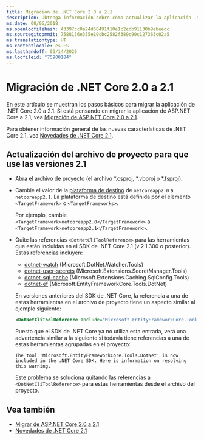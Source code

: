 ```yaml
---
title: Migración de .NET Core 2.0 a 2.1
description: Obtenga información sobre cómo actualizar la aplicación .NET Core 2.0 a 2.1.
ms.date: 08/06/2018
ms.openlocfilehash: 43397cc0a24d60491f10e1c2edb91130b9ebeedc
ms.sourcegitcommit: 7588136e355e10cbc2582f389c90c127363c02a5
ms.translationtype: HT
ms.contentlocale: es-ES
ms.lasthandoff: 03/14/2020
ms.locfileid: "75900184"
---
```

# <a name="migrate-from-net-core-20-to-21"></a>Migración de .NET Core 2.0 a 2.1

En este artículo se muestran los pasos básicos para migrar la aplicación de .NET Core 2.0 a 2.1. Si está pensando en migrar la aplicación de ASP.NET Core a 2.1, vea [Migración de ASP.NET Core 2.0 a 2.1](/aspnet/core/migration/20_21).

Para obtener información general de las nuevas características de .NET Core 2.1, vea [Novedades de .NET Core 2.1](../whats-new/dotnet-core-2-1.md).

## <a name="update-the-project-file-to-use-21-versions"></a>Actualización del archivo de proyecto para que use las versiones 2.1

- Abra el archivo de proyecto (el archivo \*.csproj, \*.vbproj o \*.fsproj).

- Cambie el valor de la [plataforma de destino](../../standard/frameworks.md) de `netcoreapp2.0` a `netcoreapp2.1`. La plataforma de destino está definida por el elemento `<TargetFramework>` o `<TargetFrameworks>`.

  Por ejemplo, cambie `<TargetFramework>netcoreapp2.0</TargetFramework>` a `<TargetFramework>netcoreapp2.1</TargetFramework>`.

- Quite las referencias `<DotNetCliToolReference>` para las herramientas que están incluidas en el SDK de .NET Core 2.1 (v 2.1.300 o posterior). Estas referencias incluyen:

  - [dotnet-watch](https://github.com/dotnet/aspnetcore/blob/master/src/Tools/dotnet-watch/README.md) (Microsoft.DotNet.Watcher.Tools)
  - [dotnet-user-secrets](https://github.com/dotnet/aspnetcore/blob/master/src/Tools/dotnet-user-secrets/README.md) (Microsoft.Extensions.SecretManager.Tools)
  - [dotnet-sql-cache](https://github.com/dotnet/aspnetcore/blob/master/src/Tools/dotnet-sql-cache/README.md) (Microsoft.Extensions.Caching.SqlConfig.Tools)
  - [dotnet-ef](/ef/core/miscellaneous/cli/dotnet) (Microsoft.EntityFrameworkCore.Tools.DotNet)
  
  En versiones anteriores del SDK de .NET Core, la referencia a una de estas herramientas en el archivo de proyecto tiene un aspecto similar al ejemplo siguiente:

  ```xml
  <DotNetCliToolReference Include="Microsoft.EntityFrameworkCore.Tools.DotNet" Version="2.0.0" />
  ```

  Puesto que el SDK de .NET Core ya no utiliza esta entrada, verá una advertencia similar a la siguiente si todavía tiene referencias a una de estas herramientas agrupadas en el proyecto:
  
  `The tool 'Microsoft.EntityFrameworkCore.Tools.DotNet' is now included in the .NET Core SDK. Here is information on resolving this warning.`
  
  Este problema se soluciona quitando las referencias a `<DotNetCliToolReference>` para estas herramientas desde el archivo del proyecto.

## <a name="see-also"></a>Vea también

- [Migrar de ASP.NET Core 2.0 a 2.1](/aspnet/core/migration/20_21)
- [Novedades de .NET Core 2.1](../whats-new/dotnet-core-2-1.md)
